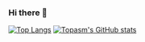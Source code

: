### Hi there 👋

<!--
**Topasm/Topasm** is a ✨ _special_ ✨ repository because its `README.md` (this file) appears on your GitHub profile.

Here are some ideas to get you started:

- 🔭 I’m currently working on ...
- 🌱 I’m currently learning ...
- 👯 I’m looking to collaborate on ...
- 🤔 I’m looking for help with ...
- 💬 Ask me about ...
- 📫 How to reach me: ...
- 😄 Pronouns: ...
- ⚡ Fun fact: ...
-->

[![Top Langs](https://github-readme-stats.vercel.app/api/top-langs/?username=Topasm&show_icons=true&Gradient)](https://github.com/Topasm/github-readme-stats)
[![Topasm's GitHub stats](https://github-readme-stats.vercel.app/api?username=Topasm&show_icons=true&Gradient)](https://github.com/Topasm/github-readme-stats)
